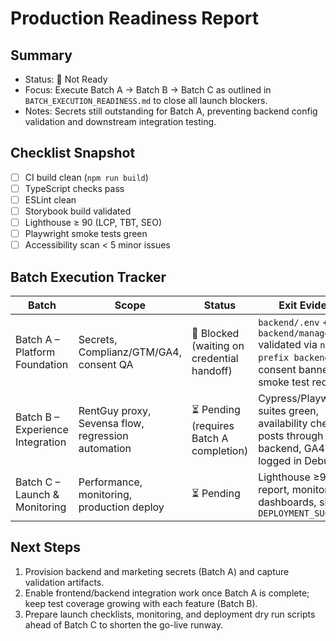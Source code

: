 # Production Readiness Report

## Summary
- Status: 🔴 Not Ready
- Focus: Execute Batch A → Batch B → Batch C as outlined in `BATCH_EXECUTION_READINESS.md` to close all launch blockers.
- Notes: Secrets still outstanding for Batch A, preventing backend config validation and downstream integration testing.

## Checklist Snapshot
- [ ] CI build clean (`npm run build`)
- [ ] TypeScript checks pass
- [ ] ESLint clean
- [ ] Storybook build validated
- [ ] Lighthouse ≥ 90 (LCP, TBT, SEO)
- [ ] Playwright smoke tests green
- [ ] Accessibility scan < 5 minor issues

## Batch Execution Tracker

| Batch | Scope | Status | Exit Evidence |
| --- | --- | --- | --- |
| Batch A – Platform Foundation | Secrets, Complianz/GTM/GA4, consent QA | 🔴 Blocked (waiting on credential handoff) | `backend/.env` + `backend/managed.env` validated via `npm --prefix backend test`; consent banner smoke test recording |
| Batch B – Experience Integration | RentGuy proxy, Sevensa flow, regression automation | ⏳ Pending (requires Batch A completion) | Cypress/Playwright suites green, availability checker posts through backend, GA4 events logged in DebugView |
| Batch C – Launch & Monitoring | Performance, monitoring, production deploy | ⏳ Pending | Lighthouse ≥90 report, monitoring dashboards, signed `DEPLOYMENT_SUCCESS.md` |

## Next Steps
1. Provision backend and marketing secrets (Batch A) and capture validation artifacts.
2. Enable frontend/backend integration work once Batch A is complete; keep test coverage growing with each feature (Batch B).
3. Prepare launch checklists, monitoring, and deployment dry run scripts ahead of Batch C to shorten the go-live runway.
